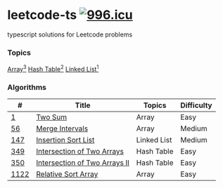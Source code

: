 # leetcode-ts [![996.icu](https://img.shields.io/badge/link-996.icu-red.svg)](https://996.icu)

typescript solutions for Leetcode problems

### Topics

[Array<sup>3</sup>](/)
[Hash Table<sup>2</sup>](/)
[Linked List<sup>1</sup>](/)

### Algorithms

| #                        | Title                                            | Topics      | Difficulty |
| ------------------------ | ------------------------------------------------ | ----------- | ---------- |
| [1](/algorithms/1)       | [Two Sum](/algorithms/1)                         | Array       | Easy       |
| [56](/algorithms/56)     | [Merge Intervals](/algorithms/56)                | Array       | Medium     |
| [147](/algorithms/147)   | [Insertion Sort List](/algorithms/147)           | Linked List | Medium     |
| [349](/algorithms/349)   | [Intersection of Two Arrays](/algorithms/349)    | Hash Table  | Easy       |
| [350](/algorithms/350)   | [Intersection of Two Arrays II](/algorithms/350) | Hash Table  | Easy       |
| [1122](/algorithms/1122) | [Relative Sort Array](/algorithms/1122)          | Array       | Easy       |
